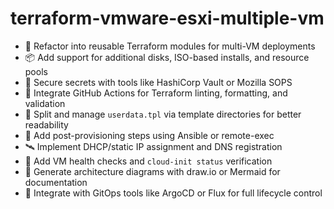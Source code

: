 # terraform-vmware-esxi-multiple-vm

- 🔁 Refactor into reusable Terraform modules for multi-VM deployments
- 📦 Add support for additional disks, ISO-based installs, and resource pools
- 🔐 Secure secrets with tools like HashiCorp Vault or Mozilla SOPS
- 🧪 Integrate GitHub Actions for Terraform linting, formatting, and validation
- 📘 Split and manage `userdata.tpl` via template directories for better readability
- 🧱 Add post-provisioning steps using Ansible or remote-exec
- 🛰 Implement DHCP/static IP assignment and DNS registration
- 🧵 Add VM health checks and `cloud-init status` verification
- 🎨 Generate architecture diagrams with draw.io or Mermaid for documentation
- 🔁 Integrate with GitOps tools like ArgoCD or Flux for full lifecycle control
